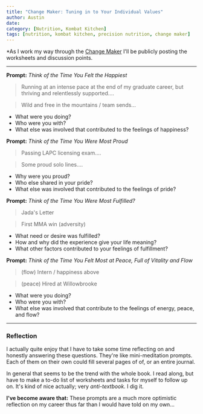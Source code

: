 ```yaml
---
title: "Change Maker: Tuning in to Your Individual Values"
author: Austin
date:
category: [Nutrition, Kombat Kitchen]
tags: [nutrition, kombat kitchen, precision nutrition, change maker]
---
```


*As I work my way through the [Change Maker](http://carnivorejiujitero.com/feed.xml) I'll be publicly posting the worksheets and discussion points.

---

**Prompt:** *Think of the Time You Felt the Happiest*

> Running at an intense pace at the end of my graduate career, but thriving and relentlessly supported....

> Wild and free in the mountains / team sends...

* What were you doing?
* Who were you with?
* What else was involved that contributed to the feelings of happiness?


**Prompt:** *Think of the Time You Were Most Proud*

> Passing LAPC licensing exam....

> Some proud solo lines....

* Why were you proud?
* Who else shared in your pride?
* What else was involved that contributed to the feelings of pride?

**Prompt:** *Think of the Time You Were Most Fulfilled?*

> Jada's Letter

> First MMA win (adversity)

* What need or desire was fulfilled?
* How and why did the experience give your life meaning?
* What other factors contributed to your feelings of fulfillment?

**Prompt:** *Think of the Time You Felt Most at Peace, Full of Vitality and Flow*

> (flow) Intern / happiness above

> (peace) Hired at Willowbrooke

* What were you doing?
* Who were you with?
* What else was involved that contribute to the feelings of energy, peace, and flow?

---

### Reflection

I actually quite enjoy that I have to take some time reflecting on and honestly answering these questions.  They're like mini-meditation prompts.  Each of them on their own could fill several pages of of, or an entire journal.

In general that seems to be the trend with the whole book.  I read along, but have to make a to-do list of worksheets and tasks for myself to follow up on.  It's kind of nice actually; very *anti-textbook.*  I dig it.

**I've become aware that:** These prompts are a much more optimistic reflection on my career thus far than I would have told on my own...
